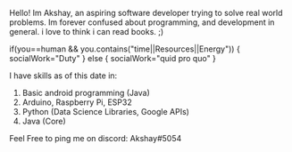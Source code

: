 Hello!
Im Akshay, an aspiring software developer trying to solve real world problems.
Im forever confused about programming, and development in general.
i love to think i can read books. ;)

if(you==human && you.contains("time||Resources||Energy"))
{
  socialWork="Duty"
}
else
{
  socialWork="quid pro quo"
}

I have skills as of this date in: 
  1. Basic android programming (Java)
  2. Arduino, Raspberry Pi, ESP32
  3. Python (Data Science Libraries, Google APIs)
  4. Java (Core)
  
Feel Free to ping me on discord:
  Akshay#5054
